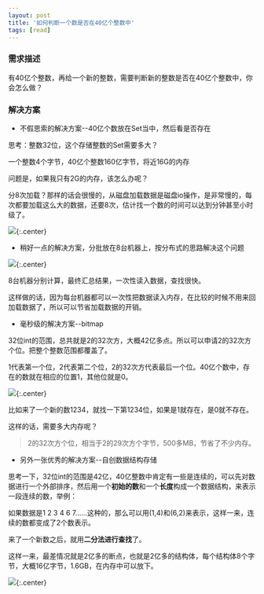 ```yaml
---
layout: post
title: '如何判断一个数是否在40亿个整数中'
tags: [read]
---
```


### 需求描述

有40亿个整数，再给一个新的整数，需要判断新的整数是否在40亿个整数中，你会怎么做？

### 解决方案

- 不假思索的解决方案--40亿个数放在Set当中，然后看是否存在

思考：整数32位，这个存储整数的Set需要多大？

一个整数4个字节，40亿个整数160亿字节，将近16G的内存

问题是，如果我只有2G的内存，该怎么办呢？

分8次加载？那样的话会很慢的，从磁盘加载数据是磁盘io操作，是非常慢的，每次都要加载这么大的数据，还要8次，估计找一个数的时间可以达到分钟甚至小时级了。

![](http://image.augustrush8.com/images/findnum1.png){:.center}

- 稍好一点的解决方案，分批放在8台机器上，按分布式的思路解决这个问题

![](http://image.augustrush8.com/images/findnum2.png){:.center}

8台机器分别计算，最终汇总结果，一次性读入数据，查找很快。

这样做的话，因为每台机器都可以一次性把数据读入内存，在比较的时候不用来回加载数据了，所以可以节省加载数据的开销。

- 毫秒级的解决方案--bitmap

32位int的范围，总共就是2的32次方，大概42亿多点。所以可以申请2的32次方个位。把整个整数范围都覆盖了。

1代表第一个位，2代表第二个位，2的32次方代表最后一个位。40亿个数中，存在的数就在相应的位置1，其他位就是0。

![](http://image.augustrush8.com/images/findnum3.png){:.center}

比如来了一个新的数1234，就找一下第1234位，如果是1就存在，是0就不存在。

这样的话，需要多大内存呢？

> 2的32次方个位，相当于2的29次方个字节，500多MB，节省了不少内存。

- 另外一张优秀的解决方案--自创数据结构存储

思考一下，32位int的范围是42亿，40亿整数中肯定有一些是连续的，可以先对数据进行一个外部排序，然后用一个**初始的数**和一个**长度**构成一个数据结构，来表示一段连续的数，举例：

如果数据是1 2 3 4 6 7……这种的，那么可以用(1,4)和(6,2)来表示，这样一来，连续的数都变成了2个数表示。

来了一个新数之后，就用**二分法进行查找**了。

这样一来，最差情况就是2亿多的断点，也就是2亿多的结构体，每个结构体8个字节，大概16亿字节，1.6GB，在内存中可以放下。

![](http://image.augustrush8.com/images/findnum4.png){:.center}

